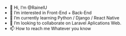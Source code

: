 - 👋 Hi, I’m @RainelU
- 👀 I’m interested in Front-End + Back-End
- 🌱 I’m currently learning Python / Django / React Native
- 💞️ I’m looking to collaborate on Laravel Aplications Web.
- 📫 How to reach me Whatever you know

<!---
RainelU/RainelU is a ✨ special ✨ repository because its `README.md` (this file) appears on your GitHub profile.
You can click the Preview link to take a look at your changes.
--->
